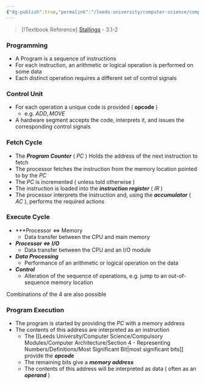 ```yaml
---
{"dg-publish":true,"permalink":"/leeds-university/computer-science/compulsory-modules/computer-architecture/section-5-the-instruction-cycle/section-5-the-instruction-cycle/"}
---
```


>[!Textbook Reference]
> [Stallings](https://leeds.primo.exlibrisgroup.com/permalink/44LEE_INST/13rlbcs/alma991012536539705181) - 3.1-2
### Programming
- A Program is a sequence of instructions
- For each instruction, an arithmetic or logical operation is performed on some data
- Each distinct operation requires a different set of control signals
### Control Unit
- For each operation a unique code is provided ( **opcode** )
	- e.g. $ADD, MOVE$
- A hardware segment accepts the code, interprets it, and issues the corresponding control signals
### Fetch Cycle
- The ***Program Counter*** ( $PC$ ) Holds the address of the next instruction to fetch
- The processor fetches the instruction from the memory location pointed to by the $PC$
- The $PC$ is incremented ( unless told otherwise )
- The instruction is loaded into the ***instruction register*** ( $IR$ )
- The processor interprets the instruction and, using the 
  ***accumulator*** ( $AC$ ), performs the required actions
### Execute Cycle
- ***Processor $\Longleftrightarrow$ Memory
	- Data transfer between the CPU and main memory
- ***Processor $\Longleftrightarrow$ I/O***
	- Data transfer between the CPU and an I/O module
- ***Data Processing***
	- Performance of an arithmetic or logical operation on the data
- ***Control***
	- Alteration of the sequence of operations,
	  e.g. jump to an out-of-sequence memory location

Combinations of the 4 are also possible
### Program Execution
- The program is started by providing the $PC$ with a memory address
- The contents of this address are interpreted as an instruction
	- The [[Leeds University/Computer Science/Compulsory Modules/Computer Architecture/Section 4 - Representing Numbers/Definitions/Most Significant Bit\|most significant bits]] provide the ***opcode***
	- The remaining bits give a ***memory address***
	- The contents of this address will be interpreted as data 
	  ( often as an ***operand*** )


